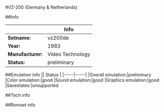 #VZ-200 (Germany & Netherlands)

##Info

||Info|
|-----|-----|
|**Setname:**|vz200de
|**Year:**|1983
|**Manufacturer:**|Video Technology
|**Status:**|preliminary

##Emulation info
|| Status |
|-----|-----|
|Overall emulation:|preliminary
|Color emulation:|good
|Sound emulation:|good
|Graphics emulation:|good
|Savestates:|unsupported

##Tech info

##Romset info

<!--- START OF EDITED COMMENT DO NOT TOUCH TEXT ABOVE-->
